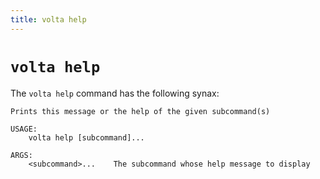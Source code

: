 ```yaml
---
title: volta help
---
```


# `volta help`

The `volta help` command has the following synax:

```
Prints this message or the help of the given subcommand(s)

USAGE:
    volta help [subcommand]...

ARGS:
    <subcommand>...    The subcommand whose help message to display
```
